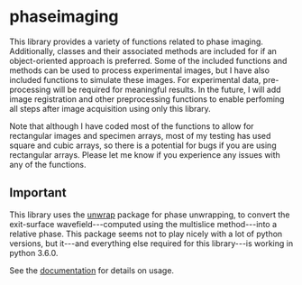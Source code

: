 # phaseimaging





This library provides a variety of functions related to phase imaging. Additionally, classes and their associated methods are included for if an object-oriented approach is preferred. Some of the included functions and methods can be used to process experimental images, but I have also included functions to simulate these images. For experimental data, pre-processing will be required for meaningful results. In the future, I will add image registration and other preprocessing functions to enable perfoming all steps after image acquisition using only this library.

Note that although I have coded most of the functions to allow for rectangular images and specimen arrays, most of my testing has used square and cubic arrays, so there is a potential for bugs if you are using rectangular arrays. Please let me know if you experience any issues with any of the functions.

## Important

This library uses the [unwrap](https://pypi.python.org/pypi/unwrap) package for phase unwrapping, to convert the exit-surface wavefield---computed using the multislice method---into a relative phase. This package seems not to play nicely with a lot of python versions, but it---and everything else required for this library---is working in python 3.6.0.

See the [documentation](https://zac-k.github.io/phaseimaging) for details on usage.
